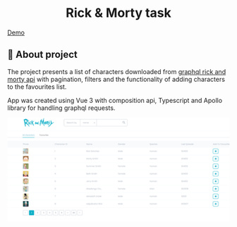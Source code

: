 <h1 align="center">Rick & Morty task</h1>

[Demo](https://615188955e03b30007120d60--vigorous-lumiere-1f3167.netlify.app)

## :dart: About project ##

The project presents a list of characters downloaded from [graphql rick and morty api](https://rickandmortyapi.com/graphql) with pagination, filters and the functionality of adding characters to the favourites list.

App was created using Vue 3 with composition api, Typescript and Apollo library for handling graphql requests.


![Alt text](/src/assets/screen.png "screen")